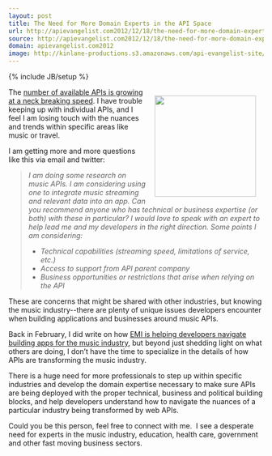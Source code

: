 ```yaml
---
layout: post
title: The Need for More Domain Experts in the API Space
url: http://apievangelist.com2012/12/18/the-need-for-more-domain-experts-in-the-api-space/
source: http://apievangelist.com2012/12/18/the-need-for-more-domain-experts-in-the-api-space/
domain: apievangelist.com2012
image: http://kinlane-productions.s3.amazonaws.com/api-evangelist-site/blog/Music-App-Icon.jpg
---
```

{% include JB/setup %}
<p><img style="padding: 15px;" src="https://s3.amazonaws.com/kinlane-productions/api-evangelist/Music-App-Icon.jpg" alt="" width="200" align="right" /></p>
<p>The <a href="http://blog.programmableweb.com/2012/05/22/6000-apis-its-business-its-social-and-its-happening-quickly/">number of available APIs is growing at a neck breaking speed</a>.  I have trouble keeping up with individual APIs, and I feel I am losing touch with the nuances and trends within specific areas like music or travel.</p>
<p>I am getting more and more questions like this via email and twitter:</p>
<blockquote><em>
<p>I am doing some research on music APIs. I am considering using one to integrate music streaming and relevant data into an app.  Can you recommend anyone who has technical or business expertise (or both) with these in particular?  I would love to speak with an expert to help lead me and my developers in the right direction.  Some points I am considering:</p>
<ul class="mainlist">
<li>Technical capabilities (streaming speed, limitations of service, etc.)</li>
<li>Access to support from API parent company</li>
<li>Business opportunities or restrictions that arise when relying on the API</li>
</ul>
</em></blockquote>
<p>These are concerns that might be shared with other industries, but knowing the music industry--there are plenty of unique issues developers encounter when building applications and businesses around music APIs.</p>
<p>Back in February, I did write on how <a href="http://blog.programmableweb.com/2012/02/15/emi-helps-developers-navigate-building-apps-for-music-industry/">EMI is helping developers navigate building apps for the music industry</a>, but beyond just shedding light on what others are doing, I don&rsquo;t have the time to specialize in the details of how APIs are transforming the music industry.</p>
<p>There is a huge need for more professionals to step up within specific industries and develop the domain expertise necessary to make sure APIs are being deployed with the proper technical, business and political building blocks, and help developers understand how to navigate the nuances of a particular industry being transformed by web APIs.</p>
<p>Could you be this person, feel free to connect with me. &nbsp;I see a desperate need for experts in the music industry, education, health care, government and other fast moving business sectors.</p>
